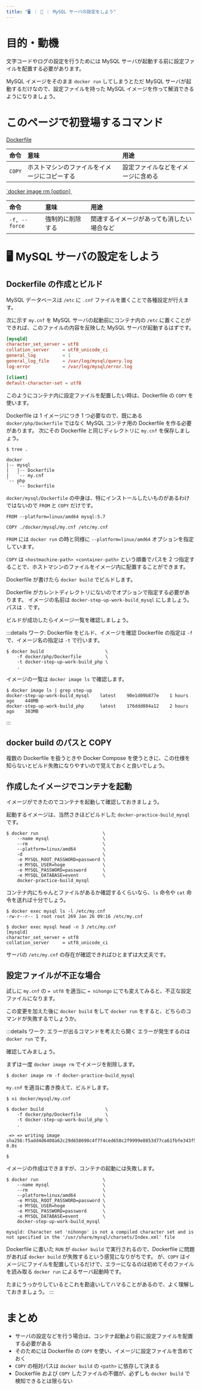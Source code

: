 ```yaml
---
title: "🖥️ ｜ 🐳 ｜ MySQL サーバの設定をしよう"
---
```


# 目的・動機
文字コードやログの設定を行うためには MySQL サーバが起動する前に設定ファイルを配置する必要があります。

MySQL イメージをそのまま `docker run` してしまうとただ MySQL サーバが起動するだけなので、設定ファイルを持った MySQL イメージを作って解消できるようになりましょう。

# このページで初登場するコマンド
[Dockerfile](https://matsuand.github.io/docs.docker.jp.onthefly/engine/reference/builder/)

命令 | 意味 | 用途  
:-- | :-- | :--
`COPY` | ホストマシンのファイルをイメージにコピーする | 設定ファイルなどをイメージに含める

[`docker image rm [option] <image>](https://matsuand.github.io/docs.docker.jp.onthefly/engine/reference/commandline/image_rm/)

命令 | 意味 | 用途  
:-- | :-- | :--
`-f, --force` | 強制的に削除する | 関連するイメージがあっても消したい場合など

# 🖥️ MySQL サーバの設定をしよう
## Dockerfile の作成とビルド
MySQL データベースは `/etc` に `.cnf` ファイルを置くことで各種設定が行えます。

次に示す `my.cnf` を MySQL サーバの起動前にコンテナ内の `/etc` に置くことができれば、このファイルの内容を反映した MySQL サーバが起動するはずです。

```txt:my.cnf
[mysqld]
character_set_server = utf8                    
collation_server     = utf8_unicode_ci         
general_log          = 1                       
general_log_file     = /var/log/mysql/query.log
log-error            = /var/log/mysql/error.log

[client]
default-character-set = utf8
```

このようにコンテナ内に設定ファイルを配置したい時は、Dockerfile の `COPY` を使います。

Dockerfile は 1 イメージにつき 1 つ必要なので、既にある `docker/php/Dockerfile` ではなく MySQL コンテナ用の Dockerfile を作る必要があります。
次にその Dockerfile と同じディレクトリに `my.cnf` を保存しましょう。

```
$ tree .

docker
|-- mysql
|   |-- Dockerfile
|   `-- my.cnf
`-- php
    `-- Dockerfile
```

`docker/mysql/Dockerfile` の中身は、特にインストールしたいものがあるわけではないので `FROM` と `COPY` だけです。

```txt:docker/mysql/Dockerfile
FROM --platform=linux/amd64 mysql:5.7

COPY ./docker/mysql/my.cnf /etc/my.cnf
```

`FROM` には `docker run` の時と同様に `--platform=linux/amd64` オプションを指定しています。

`COPY` は `<hostmachine-path> <container-path>` という順番でパスを 2 つ指定することで、ホストマシンのファイルをイメージ内に配置することができます。

Dockerfile が書けたら `docker build` でビルドします。

Dockerfile がカレントディレクトリにないのでオプションで指定する必要があります。
イメージの名前は `docker-step-up-work-build_mysql` にしましょう。
パスは `.` です。

ビルドが成功したらイメージ一覧を確認しましょう。

:::details ワーク: Dockerfile をビルド、イメージを確認
Dockerfile の指定は `-f` で、イメージ名の指定は `-t` で行います。

```
$ docker build                       \
    -f docker/php/Dockerfile         \
    -t docker-step-up-work-build_php \
    .
```

イメージの一覧は `docker image ls` で確認します。

```
$ docker image ls | grep step-up
docker-step-up-work-build_mysql    latest    90e1d09b877e    1 hours ago    448MB
docker-step-up-work-build_php      latest    176ddd804a12    2 hours ago    303MB
```
:::

## docker build のパスと COPY

複数の Dockerfile を扱うときや Docker Compose を使うときに、この仕様を知らないとビルド失敗になりやすいので覚えておくと良いでしょう。

## 作成したイメージでコンテナを起動
イメージができたのでコンテナを起動して確認しておきましょう。

起動するイメージは、当然さきほどビルドした `docker-practice-build_mysql` です。

```
$ docker run                        \
    --name mysql                    \
    --rm                            \
    --platform=linux/amd64          \
    -d                              \
    -e MYSQL_ROOT_PASSWORD=password \
    -e MYSQL_USER=hoge              \
    -e MYSQL_PASSWORD=password      \
    -e MYSQL_DATABASE=event         \
    docker-practice-build_mysql
```

コンテナ内にちゃんとファイルがあるか確認するくらいなら、`ls` 命令や `cat` 命令を送れば十分でしょう。

```
$ docker exec mysql ls -l /etc/my.cnf
-rw-r--r-- 1 root root 269 Jan 26 09:16 /etc/my.cnf
```

```
$ docker exec mysql head -n 3 /etc/my.cnf
[mysqld]
character_set_server = utf8
collation_server     = utf8_unicode_ci
```

サーバの `/etc/my.cnf` の存在が確認できればひとまずは大丈夫です。

## 設定ファイルが不正な場合
試しに `my.cnf` の `= utf8` を適当に `= nihongo` にでも変えてみると、不正な設定ファイルになります。

この変更を加えた後に `docker build` をして `docker run` をすると、どちらのコマンドが失敗するでしょうか。

:::details ワーク: エラーが出るコマンドを考えたら開く
エラーが発生するのは `docker run` です。

確認してみましょう。

まずは一度 `docker image rm` でイメージを削除します。

```
$ docker image rm -f docker-practice-build_mysql
```

`my.cnf` を適当に書き換えて、ビルドします。

```
$ vi docker/mysql/my.cnf

$ docker build                       \
    -f docker/php/Dockerfile         \
    -t docker-step-up-work-build_php \
    .

 => => writing image sha256:f5add4d6408a62c29d658690c4f7f4ced650c2f9999e8853d77ca61fbfe343f5                                                                                                           0.0s
 
$
```

イメージの作成はできますが、コンテナの起動には失敗します。

```
$ docker run                        \
    --name mysql                    \
    --rm                            \
    --platform=linux/amd64          \
    -e MYSQL_ROOT_PASSWORD=password \
    -e MYSQL_USER=hoge              \
    -e MYSQL_PASSWORD=password      \
    -e MYSQL_DATABASE=event         \
    docker-step-up-work-build_mysql
    
mysqld: Character set 'nihongo' is not a compiled character set and is not specified in the '/usr/share/mysql/charsets/Index.xml' file
```

Dockerfile に書いた `RUN` が `docker build` で実行されるので、Dockerfile に問題があれば `docker build` が失敗するという感覚になりがちです。
が、`COPY` はイメージにファイルを配置しているだけで、エラーになるのは初めてそのファイルを読み取る `docker run` によるサーバ起動時です。

たまにうっかりしているとこれを勘違いしてハマることがあるので、よく理解しておきましょう。
:::

# まとめ
- サーバの設定などを行う場合は、コンテナ起動より前に設定ファイルを配置する必要がある
- そのためには Dockerfile の `COPY` を使い、イメージに設定ファイルを含めておく
- `COPY` の相対パスは `docker build` の `<path>` に依存して決まる
- Dockerfile および `COPY` したファイルの不備が、必ずしも `docker build` で検知できるとは限らない
